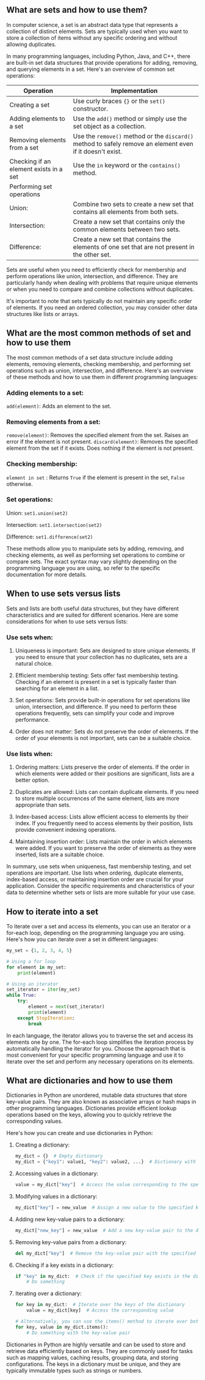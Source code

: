 

## What are sets and how to use them?

In computer science, a set is an abstract data type that represents a collection of distinct elements. Sets are typically used when you want to store a collection of items without any specific ordering and without allowing duplicates.

In many programming languages, including Python, Java, and C++, there are built-in set data structures that provide operations for adding, removing, and querying elements in a set. Here's an overview of common set operations:

| Operation | Implementation |
| ------ | ------ |
| Creating a set | Use curly braces `{}` or the `set()` constructor. |
| Adding elements to a set | Use the `add()` method or simply use the set object as a collection. |
| Removing elements from a set | Use the `remove()` method or the `discard()` method to safely remove an element even if it doesn't exist. |
| Checking if an element exists in a set | Use the `in` keyword or the `contains()` method. |
| Performing set operations | 
| Union: | Combine two sets to create a new set that contains all elements from both sets. |
| Intersection: | Create a new set that contains only the common elements between two sets. |
| Difference: | Create a new set that contains the elements of one set that are not present in the other set. |


Sets are useful when you need to efficiently check for membership and perform operations like union, intersection, and difference. They are particularly handy when dealing with problems that require unique elements or when you need to compare and combine collections without duplicates.

It's important to note that sets typically do not maintain any specific order of elements. If you need an ordered collection, you may consider other data structures like lists or arrays.

## What are the most common methods of set and how to use them

The most common methods of a set data structure include adding elements, removing elements, checking membership, and performing set operations such as union, intersection, and difference. Here's an overview of these methods and how to use them in different programming languages:

### Adding elements to a set:

`add(element)`: Adds an element to the set.

### Removing elements from a set:

`remove(element)`: Removes the specified element from the set. Raises an error if the element is not present.
`discard(element)`: Removes the specified element from the set if it exists. Does nothing if the element is not present.

### Checking membership:

`element in set` : Returns `True` if the element is present in the set, `False` otherwise.

### Set operations:

Union:
`set1.union(set2)`

Intersection:
`set1.intersection(set2)`

Difference:
`set1.difference(set2)`

These methods allow you to manipulate sets by adding, removing, and checking elements, as well as performing set operations to combine or compare sets. The exact syntax may vary slightly depending on the programming language you are using, so refer to the specific documentation for more details.

## When to use sets versus lists

Sets and lists are both useful data structures, but they have different characteristics and are suited for different scenarios. Here are some considerations for when to use sets versus lists:

### Use sets when:

1. Uniqueness is important: Sets are designed to store unique elements. If you need to ensure that your collection has no duplicates, sets are a natural choice.

2. Efficient membership testing: Sets offer fast membership testing. Checking if an element is present in a set is typically faster than searching for an element in a list.

3. Set operations: Sets provide built-in operations for set operations like union, intersection, and difference. If you need to perform these operations frequently, sets can simplify your code and improve performance.

4. Order does not matter: Sets do not preserve the order of elements. If the order of your elements is not important, sets can be a suitable choice.

### Use lists when:

1. Ordering matters: Lists preserve the order of elements. If the order in which elements were added or their positions are significant, lists are a better option.

2. Duplicates are allowed: Lists can contain duplicate elements. If you need to store multiple occurrences of the same element, lists are more appropriate than sets.

3. Index-based access: Lists allow efficient access to elements by their index. If you frequently need to access elements by their position, lists provide convenient indexing operations.

4. Maintaining insertion order: Lists maintain the order in which elements were added. If you want to preserve the order of elements as they were inserted, lists are a suitable choice.

In summary, use sets when uniqueness, fast membership testing, and set operations are important. Use lists when ordering, duplicate elements, index-based access, or maintaining insertion order are crucial for your application. Consider the specific requirements and characteristics of your data to determine whether sets or lists are more suitable for your use case.

## How to iterate into a set

To iterate over a set and access its elements, you can use an iterator or a for-each loop, depending on the programming language you are using. Here's how you can iterate over a set in different languages:

```python
my_set = {1, 2, 3, 4, 5}

# Using a for loop
for element in my_set:
    print(element)

# Using an iterator
set_iterator = iter(my_set)
while True:
    try:
        element = next(set_iterator)
        print(element)
    except StopIteration:
        break
```

In each language, the iterator allows you to traverse the set and access its elements one by one. The for-each loop simplifies the iteration process by automatically handling the iterator for you. Choose the approach that is most convenient for your specific programming language and use it to iterate over the set and perform any necessary operations on its elements.

## What are dictionaries and how to use them

Dictionaries in Python are unordered, mutable data structures that store key-value pairs. They are also known as associative arrays or hash maps in other programming languages. Dictionaries provide efficient lookup operations based on the keys, allowing you to quickly retrieve the corresponding values.

Here's how you can create and use dictionaries in Python:

1. Creating a dictionary:
   ```python
   my_dict = {}  # Empty dictionary
   my_dict = {"key1": value1, "key2": value2, ...}  # Dictionary with initial key-value pairs
   ```

2. Accessing values in a dictionary:
   ```python
   value = my_dict["key"]  # Access the value corresponding to the specified key
   ```

3. Modifying values in a dictionary:
   ```python
   my_dict["key"] = new_value  # Assign a new value to the specified key
   ```

4. Adding new key-value pairs to a dictionary:
   ```python
   my_dict["new_key"] = new_value  # Add a new key-value pair to the dictionary
   ```

5. Removing key-value pairs from a dictionary:
   ```python
   del my_dict["key"]  # Remove the key-value pair with the specified key
   ```

6. Checking if a key exists in a dictionary:
   ```python
   if "key" in my_dict:  # Check if the specified key exists in the dictionary
       # Do something
   ```

7. Iterating over a dictionary:
   ```python
   for key in my_dict:  # Iterate over the keys of the dictionary
       value = my_dict[key]  # Access the corresponding value

   # Alternatively, you can use the items() method to iterate over both keys and values
   for key, value in my_dict.items():
       # Do something with the key-value pair
   ```

Dictionaries in Python are highly versatile and can be used to store and retrieve data efficiently based on keys. They are commonly used for tasks such as mapping values, caching results, grouping data, and storing configurations. The keys in a dictionary must be unique, and they are typically immutable types such as strings or numbers.
